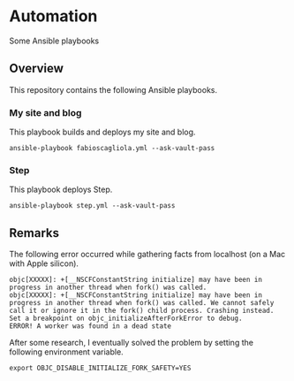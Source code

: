 # Automation

Some Ansible playbooks

## Overview

This repository contains the following Ansible playbooks.

### My site and blog

This playbook builds and deploys my site and blog.

```
ansible-playbook fabioscagliola.yml --ask-vault-pass
```

### Step

This playbook deploys Step.

```
ansible-playbook step.yml --ask-vault-pass
```

## Remarks

The following error occurred while gathering facts from localhost (on a Mac with Apple silicon).

```
objc[XXXXX]: +[__NSCFConstantString initialize] may have been in progress in another thread when fork() was called.
objc[XXXXX]: +[__NSCFConstantString initialize] may have been in progress in another thread when fork() was called. We cannot safely call it or ignore it in the fork() child process. Crashing instead. Set a breakpoint on objc_initializeAfterForkError to debug.
ERROR! A worker was found in a dead state
```

After some research, I eventually solved the problem by setting the following environment variable.

```
export OBJC_DISABLE_INITIALIZE_FORK_SAFETY=YES
```

